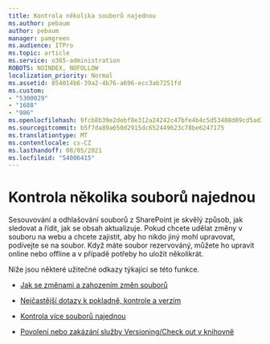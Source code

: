 ```yaml
---
title: Kontrola několika souborů najednou
ms.author: pebaum
author: pebaum
manager: pamgreen
ms.audience: ITPro
ms.topic: article
ms.service: o365-administration
ROBOTS: NOINDEX, NOFOLLOW
localization_priority: Normal
ms.assetid: 854014b6-39a2-4b76-a696-ecc3ab7251fd
ms.custom:
- "5300029"
- "1688"
- "986"
ms.openlocfilehash: 9fcb8b39e2debf8e312a24242c47bfe4b4c5d53488d09cd5ad33d54ae109b10b
ms.sourcegitcommit: b5f7da89a650d2915dc652449623c78be6247175
ms.translationtype: MT
ms.contentlocale: cs-CZ
ms.lasthandoff: 08/05/2021
ms.locfileid: "54006415"
---
```

# <a name="check-in-several-files-at-once"></a>Kontrola několika souborů najednou

Sesouvování a odhlašování souborů z SharePoint je skvělý způsob, jak sledovat a řídit, jak se obsah aktualizuje. Pokud chcete udělat změny v souboru na webu a chcete zajistit, aby ho nikdo jiný mohl upravovat, podívejte se na soubor. Když máte soubor rezervováný, můžete ho upravit online nebo offline a v případě potřeby ho uložit několikrát.

Níže jsou některé užitečné odkazy týkající se této funkce.

- [Jak se změnami a zahozením změn souborů](https://support.office.com/article/check-out-check-in-or-discard-changes-to-files-in-a-library-7e2c12a9-a874-4393-9511-1378a700f6de)

- [Nejčastější dotazy k pokladně, kontrole a verzím](https://support.office.com/article/Top-questions-about-check-out-check-in-and-versions-7E941339-E972-4C7A-A79A-80A1FCF84076)

- [Kontrola více souborů najednou](https://support.office.com/article/check-out-check-in-or-discard-changes-to-files-in-a-library-7e2c12a9-a874-4393-9511-1378a700f6de)

- [Povolení nebo zakázání služby Versioning/Check out v knihovně](https://support.office.com/article/enable-and-configure-versioning-for-a-list-or-library-1555d642-23ee-446a-990a-bcab618c7a37)

  
